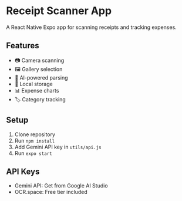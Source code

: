 # Receipt Scanner App

A React Native Expo app for scanning receipts and tracking expenses.

## Features

- 📷 Camera scanning
- 🖼️ Gallery selection
- 🤖 AI-powered parsing
- 💾 Local storage
- 📊 Expense charts
- 🏷️ Category tracking

## Setup

1. Clone repository
2. Run `npm install`
3. Add Gemini API key in `utils/api.js`
4. Run `expo start`

## API Keys

- Gemini API: Get from Google AI Studio
- OCR.space: Free tier included
